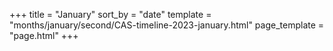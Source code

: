 +++
title = "January"
sort_by = "date"
template = "months/january/second/CAS-timeline-2023-january.html"
page_template = "page.html"
+++
